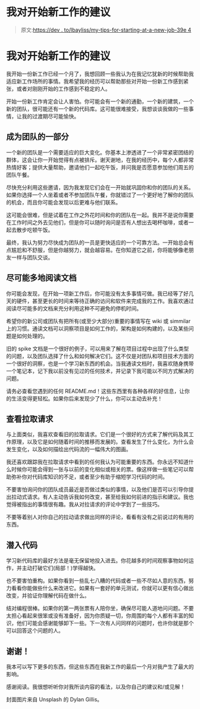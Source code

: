 # 我对开始新工作的建议

> 原文:[https://dev . to/lbayliss/my-tips-for-starting-at-a-new-job-39e 4](https://dev.to/lbayliss/my-tips-for-starting-at-a-new-job-39e4)

# 我对开始新工作的建议

我开始一份新工作已经一个月了，我想回顾一些我认为在我记忆犹新的时候帮助我适应新工作场所的事情。我希望我的经历可以帮助那些对开始一份新工作感到紧张，或者对刚刚开始的工作感到不稳定的人。

开始一份新工作肯定会让人害怕。你可能会有一个新的通勤，一个新的建筑，一个新的团队，很可能还有一个新的代码库。这可能很难接受，我想谈谈我做的一些事情，让我的过渡期尽可能愉快。

## [](#become-part-of-the-team)成为团队的一部分

一个新的团队是一个需要适应的巨大变化。你基本上渗透进了一个非常紧密团结的群体，这会让你一开始觉得有点被排斥。谢天谢地，在我的经历中，每个人都非常热情好客；提供大量帮助，邀请他们一起吃午饭，并问我是否愿意参加他们周五的团队午餐。

尽快充分利用这些邀请，因为我发现它们会在一开始就巩固你和你的团队的关系。如果你选择一个人坐着或者不参加团队午餐，你就错过了一个更好地了解你的团队的机会，而且你可能会发现以后更难与他们联系。

这可能会很难，但是试着在工作之外花时间和你的团队在一起。我并不是说你需要在工作时间之外去见他们，但是你可以随时询问是否有人想出去喝杯咖啡，或者一起去散步吃顿午饭。

最终，我认为努力尽快成为团队的一员是更快适应的一个可靠方法。一开始总会有点尴尬和不舒服，但是你越努力，就会越容易。在你知道它之前，你将能够像老朋友一样与团队交谈。

## 尽可能多地阅读文档

你可能会发现，在开始一项新工作后，你可能没有太多事情可做。我已经等了好几天的硬件，甚至更长的时间来等待正确的访问和软件来完成我的工作。我喜欢通过阅读尽可能多的文档来充分利用这种不可避免的停机时间。

希望你的新公司或团队有把所有(或至少大部分)重要的事情写在 wiki 或 simmilar 上的习惯。通读文档可以洞察项目是如何工作的，架构是如何构建的，以及某些问题是如何处理的。

旧的 spike 文档是一个很好的例子，可以用来了解在项目过程中出现了什么类型的问题，以及团队选择了什么和如何解决它们。这不仅是对团队和项目技术方面的一个很好的洞察，也是一个学习新东西的机会。当我通读文档时，我喜欢随身携带一个笔记本，记下我以前没有见过的任何技术，并记录下我可能以不同方式解决的问题。

请务必查看您遇到的任何 README.md！这些东西里有各种各样的好信息，让你的生活变得更轻松。如果你后来发现少了什么，你可以主动去补充！

## [](#look-at-pull-requests)查看拉取请求

与上面类似，我喜欢查看旧的拉取请求。它们是一个很好的方式来了解代码及其工作原理，以及它是如何随着时间的推移而发展的。查看发生了什么变化，为什么会发生变化，以及如何描绘出代码流的一幅伟大的图画。

我还喜欢跟踪我在拉取请求中看到的任何我认为可能重要的东西。你永远不知道什么时候你可能会得到一张与以前的变化相似或相关的票。像这样做一些笔记可以帮助弥补你对代码库知识的不足，或者至少有助于缩短学习代码的时间。

不要害怕询问你的团队成员最近是否做过类似的事情，以及他们是否可以引导你提出拉动式请求。有人主动告诉我如何改变，甚至给我如何前进的指示和建议。我也觉得被指出的事情很有趣。我从对拉请求的评论中学到了一些技巧。

不要等着别人对你自己的拉动请求做出同样的评论，看看有没有之前说过的有用的东西。

## [](#dive-into-the-code)潜入代码

学习新代码库的最好方法是毫无保留地投入进去。你花越多的时间观察事物如何运作，并主动打破它们(局部！)学得越快。

也不要害怕重构。如果你看到一些乱七八糟的代码或者一些不尽如人意的东西，努力看看你能做些什么来改进它。如果有一套好的单元测试，你就可以更有信心做出改变，并验证你理解代码在做什么。

结对编程很棒。如果你的第一两张票有人陪你坐，确保尽可能人道地问问题。不要太担心看起来很笨或没有准备好，因为你质疑一切，你周围的每个人都有丰富的知识，他们可能会感谢能够卸下一些。下一次有人问同样的问题时，也许你就是那个可以回答这个问题的人。

## [](#thanks)谢谢！

我本可以写下更多的东西，但这些东西在我新工作的最后一个月对我产生了最大的影响。

感谢阅读。我很想听听你对我所谈内容的看法，以及你自己的建议和/或见解！

封面图片来自 Unsplash 的 Dylan Gillis。